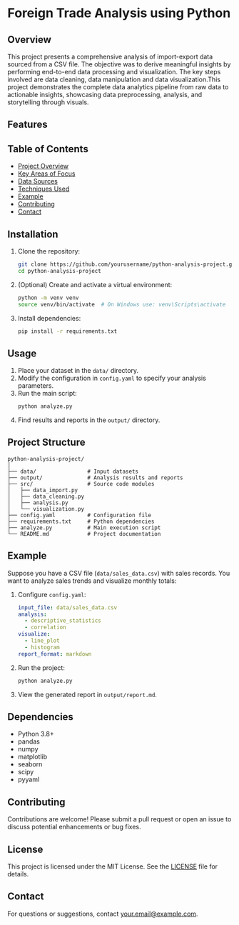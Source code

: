 # Foreign Trade Analysis using Python


## Overview

This project presents a comprehensive analysis of import-export data sourced from a CSV file. The objective was to derive meaningful insights by performing end-to-end data processing and visualization. The key steps involved are data cleaning, data manipulation and data visualization.This project demonstrates the complete data analytics pipeline from raw data to actionable insights, showcasing data preprocessing, analysis, and storytelling through visuals.


## Features

## **Table of Contents** 
- [Project Overview](#project-overview)
- [Key Areas of Focus](#key-areas-of-focus)
- [Data Sources](#data-sources)
- [Techniques Used](#techniques-used)
- [Example](#Example)
- [Contributing](#contributing)
- [Contact](#contact)
## Installation

1. Clone the repository:
   ```bash
   git clone https://github.com/yourusername/python-analysis-project.git
   cd python-analysis-project
   ```
2. (Optional) Create and activate a virtual environment:
   ```bash
   python -m venv venv
   source venv/bin/activate  # On Windows use: venv\Scripts\activate
   ```
3. Install dependencies:
   ```bash
   pip install -r requirements.txt
   ```

## Usage

1. Place your dataset in the `data/` directory.
2. Modify the configuration in `config.yaml` to specify your analysis parameters.
3. Run the main script:
   ```bash
   python analyze.py
   ```
4. Find results and reports in the `output/` directory.

## Project Structure

```
python-analysis-project/
│
├── data/                # Input datasets
├── output/              # Analysis results and reports
├── src/                 # Source code modules
│   ├── data_import.py
│   ├── data_cleaning.py
│   ├── analysis.py
│   └── visualization.py
├── config.yaml          # Configuration file
├── requirements.txt     # Python dependencies
├── analyze.py           # Main execution script
└── README.md            # Project documentation
```

## Example

Suppose you have a CSV file (`data/sales_data.csv`) with sales records. You want to analyze sales trends and visualize monthly totals:

1. Configure `config.yaml`:
   ```yaml
   input_file: data/sales_data.csv
   analysis:
     - descriptive_statistics
     - correlation
   visualize:
     - line_plot
     - histogram
   report_format: markdown
   ```
2. Run the project:
   ```bash
   python analyze.py
   ```
3. View the generated report in `output/report.md`.

## Dependencies

- Python 3.8+
- pandas
- numpy
- matplotlib
- seaborn
- scipy
- pyyaml

## Contributing

Contributions are welcome! Please submit a pull request or open an issue to discuss potential enhancements or bug fixes.

## License

This project is licensed under the MIT License. See the [LICENSE](LICENSE) file for details.

## Contact

For questions or suggestions, contact [your.email@example.com](mailto:your.email@example.com).

